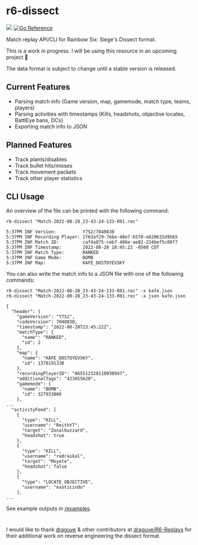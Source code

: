 # r6-dissect
[![](https://discordapp.com/api/guilds/936737628756271114/widget.png?style=shield)](https://discord.gg/XdEXWQZZAa)
[![Go Reference](https://pkg.go.dev/badge/github.com/redraskal/r6-dissect.svg)](https://pkg.go.dev/github.com/redraskal/r6-dissect)

Match replay API/CLI for Rainbow Six: Siege's Dissect format.

This is a work in progress. I will be using this resource in an upcoming project :eyes:

The data format is subject to change until a stable version is released.

## Current Features
- Parsing match info (Game version, map, gamemode, match type, teams, players)
- Parsing activities with timestamps (Kills, headshots, objective locates, BattlEye bans, DCs)
- Exporting match info to JSON

## Planned Features
- Track plants/disables
- Track bullet hits/misses
- Track movement packets
- Track other player statistics

## CLI Usage
An overview of the file can be printed with the following command:
```
r6-dissect "Match-2022-08-28_23-43-24-133-R01.rec"
```
```
5:37PM INF Version:          Y7S2/7040830
5:37PM INF Recording Player: 1f63af29-7ebe-48e7-b570-e820632d9565
5:37PM INF Match ID:         caf4a075-ceb7-406e-ae82-234bef5c00f7
5:37PM INF Timestamp:        2022-08-28 18:45:22 -0500 CDT
5:37PM INF Match Type:       RANKED
5:37PM INF Game Mode:        BOMB
5:37PM INF Map:              KAFE_DOSTOYEVSKY
```
You can also write the match info to a JSON file with one of the following commands:
```
r6-dissect "Match-2022-08-28_23-43-24-133-R01.rec" -x kafe.json
r6-dissect "Match-2022-08-28_23-43-24-133-R01.rec" -x json kafe.json
```
```
{
  "header": {
    "gameVersion": "Y7S2",
    "codeVersion": 7040830,
    "timestamp": "2022-08-28T23:45:22Z",
    "matchType": {
      "name": "RANKED",
      "id": 2
    },
    "map": {
      "name": "KAFE_DOSTOYEVSKY",
      "id": 1378191338
    },
    "recordingPlayerID": "865512328110930947",
    "additionalTags": "423855620",
    "gamemode": {
      "name": "BOMB",
      "id": 327933806
    },
...
  "activityFeed": [
    {
      "type": "KILL",
      "username": "ReithYT",
      "target": "Zonalbuzzard",
      "headshot": true
    },
    {
      "type": "KILL",
      "username": "redraskal",
      "target": "Moyete",
      "headshot": false
    },
    {
      "type": "LOCATE_OBJECTIVE",
      "username": "exoticindo"
    },
...
```
See example outputs in [/examples](https://github.com/redraskal/r6-dissect/tree/main/examples).
#
I would like to thank [draguve](https://github.com/draguve) & other contributors at [draguve/R6-Replays](https://github.com/draguve/R6-Replays) for their additional work on reverse engineering the dissect format.
